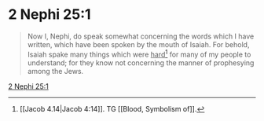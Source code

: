 # 2 Nephi 25:1

> Now I, Nephi, do speak somewhat concerning the words which I have written, which have been spoken by the mouth of Isaiah. For behold, Isaiah spake many things which were <u>hard</u>[^a] for many of my people to understand; for they know not concerning the manner of prophesying among the Jews.

[2 Nephi 25:1](https://www.churchofjesuschrist.org/study/scriptures/bofm/2-ne/25?lang=eng&id=p1#p1)


[^a]: [[Jacob 4.14|Jacob 4:14]]. TG [[Blood, Symbolism of]].

